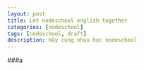 ```yaml
---
layout: post
title: Let nodeschool english together
categories: [nodeschool]
tags: [nodeschool, draft]
description: Hãy cùng nhau học nodeschool
---
```


###a